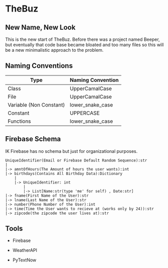 # TheBuz

## New Name, New Look

This is the new start of TheBuz. Before there was a project named Beeper, but eventually that code base became bloated and too many files so this will be a new minimalistic approach to the problem.

## Naming Conventions

| Type                    | Naming Convention |
| ----------------------- | ----------------- |
| Class                   | UpperCamalCase    |
| File                    | UpperCamalCase    |
| Variable (Non Constant) | lower_snake_case  |
| Constant                | UPPERCASE         |
| Functions               | lower_snake_case  |

## Firebase Schema

IK Firebase has no schema but just for organizational purposes.

```
UniqueIdentifier(Email or Firebase Default Random Sequence):str
|
|-> amntOfHours(The Amount of hours the user wants):int
|-> birthdays(Contains All Birthday Data):Dictionary
    |
    |-> UniqueIdentifier: int
        |
        |-> List[Name:str(type 'me' for self) , Date:str]
|-> fname(First Name of the User):str
|-> lname(Last Name of the User):str
|-> number(Phone Number of the User):int
|-> time(Time the User wants to recieve at (works only by 24)):str
|-> zipcode(the zipcode the user lives at):str
```

## Tools

- Firebase

- WeatherAPI

- PyTextNow
